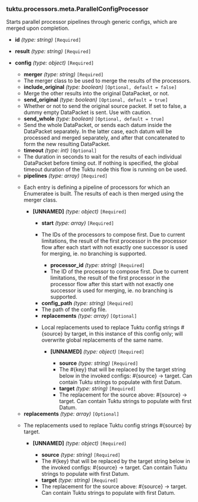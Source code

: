 ### tuktu.processors.meta.ParallelConfigProcessor
Starts parallel processor pipelines through generic configs, which are merged upon completion.

  * **id** *(type: string)* `[Required]`

  * **result** *(type: string)* `[Required]`

  * **config** *(type: object)* `[Required]`

    * **merger** *(type: string)* `[Required]`
    - The merger class to be used to merge the results of the processors.

    * **include_original** *(type: boolean)* `[Optional, default = false]`
    - Merge the other results into the original DataPacket, or not.

    * **send_original** *(type: boolean)* `[Optional, default = true]`
    - Whether or not to send the original source packet. If set to false, a dummy empty DataPacket is sent. Use with caution.

    * **send_whole** *(type: boolean)* `[Optional, default = true]`
    - Send the whole DataPacket, or sends each datum inside the DataPacket separately. In the latter case, each datum will be processed and merged separately, and after that concatenated to form the new resulting DataPacket.

    * **timeout** *(type: int)* `[Optional]`
    - The duration in seconds to wait for the results of each individual DataPacket before timing out. If nothing is specified, the global timeout duration of the Tuktu node this flow is running on be used.

    * **pipelines** *(type: array)* `[Required]`
    - Each entry is defining a pipeline of processors for which an Enumeratee is built. The results of each is then merged using the merger class.

      * **[UNNAMED]** *(type: object)* `[Required]`

        * **start** *(type: array)* `[Required]`
        - The IDs of the processors to compose first. Due to current limitations, the result of the first processor in the processor flow after each start with not exactly one successor is used for merging, ie. no branching is supported.

          * **processor_id** *(type: string)* `[Required]`
          - The ID of the processor to compose first. Due to current limitations, the result of the first processor in the processor flow after this start with not exactly one successor is used for merging, ie. no branching is supported.

        * **config_path** *(type: string)* `[Required]`
        - The path of the config file.

        * **replacements** *(type: array)* `[Optional]`
        - Local replacements used to replace Tuktu config strings #{source} by target, in this instance of this config only; will overwrite global replacements of the same name.

          * **[UNNAMED]** *(type: object)* `[Required]`

            * **source** *(type: string)* `[Required]`
            - The #{key} that will be replaced by the target string below in the invoked configs: #{source} -> target. Can contain Tuktu strings to populate with first Datum.

            * **target** *(type: string)* `[Required]`
            - The replacement for the source above: #{source} -> target. Can contain Tuktu strings to populate with first Datum.

    * **replacements** *(type: array)* `[Optional]`
    - The replacements used to replace Tuktu config strings #{source} by target.

      * **[UNNAMED]** *(type: object)* `[Required]`

        * **source** *(type: string)* `[Required]`
        - The #{key} that will be replaced by the target string below in the invoked configs: #{source} -> target. Can contain Tuktu strings to populate with first Datum.

        * **target** *(type: string)* `[Required]`
        - The replacement for the source above: #{source} -> target. Can contain Tuktu strings to populate with first Datum.


